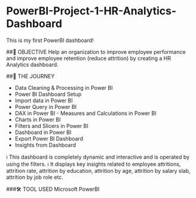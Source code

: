 # PowerBI-Project-1-HR-Analytics-Dashboard
This is my first PowerBI dashboard!

##🎯 OBJECTIVE
Help an organization to improve employee performance and improve employee retention (reduce attrition) by creating a HR Analytics dashboard. 


##🚀 THE JOURNEY
- Data Cleaning & Processing in Power BI 
- Power BI Dashboard Setup 
- Import data in Power BI 
- Power Query in Power BI 
- DAX in Power BI - Measures and Calculations in Power BI 
- Charts in Power BI 
- Filters and Slicers in Power BI 
- Dashboard in Power BI 
- Export Power BI Dashboard
- Insights from Dashboard


ℹ️ This dashboard is completely dynamic and interactive and is operated by using the filters.
ℹ️ It displays key insights related to employee attritions, attrition rate, attrition by education, attrition by age, attrition by salary slab, attrition by job role etc.


###🛠 TOOL USED
Microsoft PowerBI

